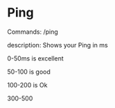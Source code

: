 # Ping

Commands:
/ping 

description: Shows your Ping in ms 

0-50ms is excellent

50-100 is good

100-200 is Ok

300-500
